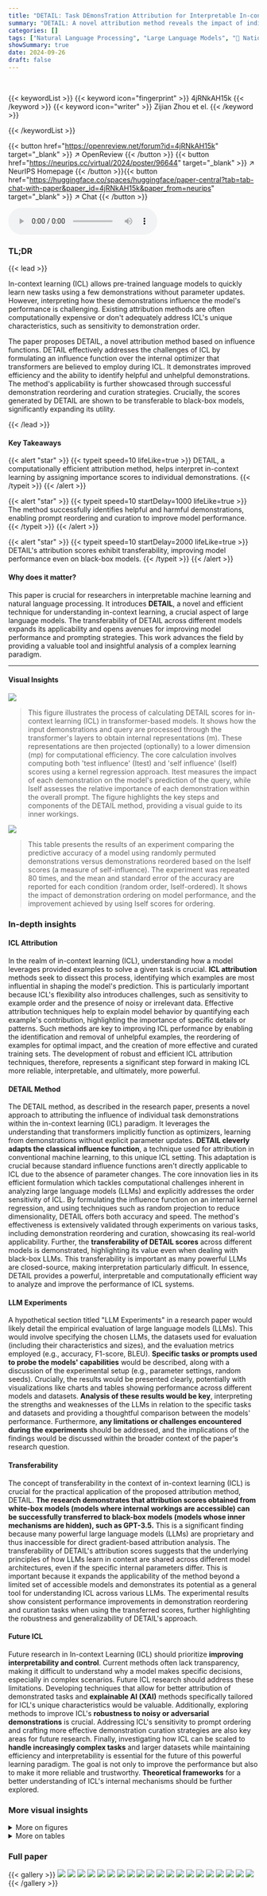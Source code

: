 ```yaml
---
title: "DETAIL: Task DEmonsTration Attribution for Interpretable In-context Learning"
summary: "DETAIL: A novel attribution method reveals the impact of individual demonstrations in in-context learning, boosting interpretability and improving transformer-based model performance."
categories: []
tags: ["Natural Language Processing", "Large Language Models", "🏢 National University of Singapore",]
showSummary: true
date: 2024-09-26
draft: false
---
```


<br>

{{< keywordList >}}
{{< keyword icon="fingerprint" >}} 4jRNkAH15k {{< /keyword >}}
{{< keyword icon="writer" >}} Zijian Zhou et el. {{< /keyword >}}
 
{{< /keywordList >}}

{{< button href="https://openreview.net/forum?id=4jRNkAH15k" target="_blank" >}}
↗ OpenReview
{{< /button >}}
{{< button href="https://neurips.cc/virtual/2024/poster/96644" target="_blank" >}}
↗ NeurIPS Homepage
{{< /button >}}{{< button href="https://huggingface.co/spaces/huggingface/paper-central?tab=tab-chat-with-paper&paper_id=4jRNkAH15k&paper_from=neurips" target="_blank" >}}
↗ Chat
{{< /button >}}



<audio controls>
    <source src="https://ai-paper-reviewer.com/4jRNkAH15k/podcast.wav" type="audio/wav">
    Your browser does not support the audio element.
</audio>


### TL;DR


{{< lead >}}

In-context learning (ICL) allows pre-trained language models to quickly learn new tasks using a few demonstrations without parameter updates.  However, interpreting how these demonstrations influence the model's performance is challenging. Existing attribution methods are often computationally expensive or don't adequately address ICL's unique characteristics, such as sensitivity to demonstration order. 

The paper proposes DETAIL, a novel attribution method based on influence functions. DETAIL effectively addresses the challenges of ICL by formulating an influence function over the internal optimizer that transformers are believed to employ during ICL. It demonstrates improved efficiency and the ability to identify helpful and unhelpful demonstrations. The method's applicability is further showcased through successful demonstration reordering and curation strategies.  Crucially, the scores generated by DETAIL are shown to be transferable to black-box models, significantly expanding its utility.

{{< /lead >}}


#### Key Takeaways

{{< alert "star" >}}
{{< typeit speed=10 lifeLike=true >}} DETAIL, a computationally efficient attribution method, helps interpret in-context learning by assigning importance scores to individual demonstrations. {{< /typeit >}}
{{< /alert >}}

{{< alert "star" >}}
{{< typeit speed=10 startDelay=1000 lifeLike=true >}} The method successfully identifies helpful and harmful demonstrations, enabling prompt reordering and curation to improve model performance. {{< /typeit >}}
{{< /alert >}}

{{< alert "star" >}}
{{< typeit speed=10 startDelay=2000 lifeLike=true >}} DETAIL's attribution scores exhibit transferability, improving model performance even on black-box models. {{< /typeit >}}
{{< /alert >}}

#### Why does it matter?
This paper is crucial for researchers in interpretable machine learning and natural language processing.  It introduces **DETAIL**, a novel and efficient technique for understanding in-context learning, a crucial aspect of large language models.  The transferability of DETAIL across different models expands its applicability and opens avenues for improving model performance and prompting strategies. This work advances the field by providing a valuable tool and insightful analysis of a complex learning paradigm.

------
#### Visual Insights



![](https://ai-paper-reviewer.com/4jRNkAH15k/figures_4_1.jpg)

> This figure illustrates the process of calculating DETAIL scores for in-context learning (ICL) in transformer-based models.  It shows how the input demonstrations and query are processed through the transformer's layers to obtain internal representations (m). These representations are then projected (optionally) to a lower dimension (mp) for computational efficiency.  The core calculation involves computing both 'test influence' (Itest) and 'self influence' (Iself) scores using a kernel regression approach.  Itest measures the impact of each demonstration on the model's prediction of the query, while Iself assesses the relative importance of each demonstration within the overall prompt.  The figure highlights the key steps and components of the DETAIL method, providing a visual guide to its inner workings.





![](https://ai-paper-reviewer.com/4jRNkAH15k/tables_7_1.jpg)

> This table presents the results of an experiment comparing the predictive accuracy of a model using randomly permuted demonstrations versus demonstrations reordered based on the Iself scores (a measure of self-influence).  The experiment was repeated 80 times, and the mean and standard error of the accuracy are reported for each condition (random order, Iself-ordered).  It shows the impact of demonstration ordering on model performance, and the improvement achieved by using Iself scores for ordering.





### In-depth insights


#### ICL Attribution
In the realm of in-context learning (ICL), understanding how a model leverages provided examples to solve a given task is crucial.  **ICL attribution** methods seek to dissect this process, identifying which examples are most influential in shaping the model's prediction.  This is particularly important because ICL's flexibility also introduces challenges, such as sensitivity to example order and the presence of noisy or irrelevant data. Effective attribution techniques help to explain model behavior by quantifying each example's contribution, highlighting the importance of specific details or patterns.  Such methods are key to improving ICL performance by enabling the identification and removal of unhelpful examples, the reordering of examples for optimal impact, and the creation of more effective and curated training sets.  The development of robust and efficient ICL attribution techniques, therefore, represents a significant step forward in making ICL more reliable, interpretable, and ultimately, more powerful.

#### DETAIL Method
The DETAIL method, as described in the research paper, presents a novel approach to attributing the influence of individual task demonstrations within the in-context learning (ICL) paradigm.  It leverages the understanding that transformers implicitly function as optimizers, learning from demonstrations without explicit parameter updates. **DETAIL cleverly adapts the classical influence function**, a technique used for attribution in conventional machine learning, to this unique ICL setting. This adaptation is crucial because standard influence functions aren't directly applicable to ICL due to the absence of parameter changes.  The core innovation lies in its efficient formulation which tackles computational challenges inherent in analyzing large language models (LLMs) and explicitly addresses the order sensitivity of ICL.  By formulating the influence function on an internal kernel regression, and using techniques such as random projection to reduce dimensionality, DETAIL offers both accuracy and speed.  The method's effectiveness is extensively validated through experiments on various tasks, including demonstration reordering and curation, showcasing its real-world applicability.  Further, the **transferability of DETAIL scores** across different models is demonstrated, highlighting its value even when dealing with black-box LLMs.  This transferability is important as many powerful LLMs are closed-source, making interpretation particularly difficult. In essence, DETAIL provides a powerful, interpretable and computationally efficient way to analyze and improve the performance of ICL systems. 

#### LLM Experiments
A hypothetical section titled "LLM Experiments" in a research paper would likely detail the empirical evaluation of large language models (LLMs).  This would involve specifying the chosen LLMs, the datasets used for evaluation (including their characteristics and sizes), and the evaluation metrics employed (e.g., accuracy, F1-score, BLEU).  **Specific tasks or prompts used to probe the models' capabilities** would be described, along with a discussion of the experimental setup (e.g., parameter settings, random seeds).  Crucially, the results would be presented clearly, potentially with visualizations like charts and tables showing performance across different models and datasets.  **Analysis of these results would be key**, interpreting the strengths and weaknesses of the LLMs in relation to the specific tasks and datasets and providing a thoughtful comparison between the models' performance.  Furthermore, **any limitations or challenges encountered during the experiments** should be addressed, and the implications of the findings would be discussed within the broader context of the paper's research question.

#### Transferability
The concept of transferability in the context of in-context learning (ICL) is crucial for the practical application of the proposed attribution method, DETAIL.  **The research demonstrates that attribution scores obtained from white-box models (models where internal workings are accessible) can be successfully transferred to black-box models (models whose inner mechanisms are hidden), such as GPT-3.5.** This is a significant finding because many powerful large language models (LLMs) are proprietary and thus inaccessible for direct gradient-based attribution analysis.  The transferability of DETAIL's attribution scores suggests that the underlying principles of how LLMs learn in context are shared across different model architectures, even if the specific internal parameters differ. This is important because it expands the applicability of the method beyond a limited set of accessible models and demonstrates its potential as a general tool for understanding ICL across various LLMs. The experimental results show consistent performance improvements in demonstration reordering and curation tasks when using the transferred scores, further highlighting the robustness and generalizability of DETAIL's approach.

#### Future ICL
Future research in In-context Learning (ICL) should prioritize **improving interpretability and control**.  Current methods often lack transparency, making it difficult to understand why a model makes specific decisions, especially in complex scenarios.  Future ICL research should address these limitations.  Developing techniques that allow for better attribution of demonstrated tasks and **explainable AI (XAI)** methods specifically tailored for ICL's unique characteristics would be valuable. Additionally, exploring methods to improve ICL's **robustness to noisy or adversarial demonstrations** is crucial. Addressing ICL's sensitivity to prompt ordering and crafting more effective demonstration curation strategies are also key areas for future research.  Finally, investigating how ICL can be scaled to **handle increasingly complex tasks** and larger datasets while maintaining efficiency and interpretability is essential for the future of this powerful learning paradigm.  The goal is not only to improve the performance but also to make it more reliable and trustworthy.  **Theoretical frameworks** for a better understanding of ICL's internal mechanisms should be further explored.


### More visual insights

<details>
<summary>More on figures
</summary>


![](https://ai-paper-reviewer.com/4jRNkAH15k/figures_5_1.jpg)

> The left part of the figure visualizes how the DETAIL score attributes the prediction of a custom transformer to individual demonstrations in an MNIST digit classification task.  The right part shows the average accuracy of the model when demonstrations with high or low DETAIL scores are removed.


![](https://ai-paper-reviewer.com/4jRNkAH15k/figures_5_2.jpg)

> This figure shows the results of experiments on the AG News dataset, demonstrating the effectiveness of DETAIL scores in identifying helpful and harmful demonstrations.  The left two plots show that corrupting (changing labels) demonstrations with low DETAIL scores (Itest) has less impact on accuracy than corrupting demonstrations with high scores. The right two plots show that removing demonstrations with low DETAIL scores leads to a smaller decrease in accuracy than removing high-scoring demonstrations. A control experiment with random removal is included.


![](https://ai-paper-reviewer.com/4jRNkAH15k/figures_6_1.jpg)

> This figure demonstrates the effectiveness of DETAIL in noisy demonstration detection. The first two subfigures show the fraction of noisy labels identified against the number of demonstrations checked using DETAIL and the Leave-One-Out (LOO) method for Subj dataset with Vicuna-7b and Llama-2-13b models. The third subfigure compares the wall time of DETAIL and LOO across multiple datasets. The final subfigure shows the trade-off between computational speed and AUC-ROC score of DETAIL by varying the dimension reduction using random projection on Subj dataset with Vicuna-7b model.


![](https://ai-paper-reviewer.com/4jRNkAH15k/figures_7_1.jpg)

> This figure displays the test accuracy results over 50 trials.  The x-axis represents the position of a single perturbed (corrupted label) demonstration within a sequence of demonstrations used for in-context learning. The y-axis shows the test accuracy.  Three datasets (Rotten Tomatoes, Subj, and SST-2) are shown, each with its own line and shaded error region.  The figure demonstrates how changing the position of a noisy demonstration impacts model accuracy.  The trend shows that placing a noisy demonstration towards the edges of the demonstration sequence often yields better accuracy than placing it near the middle.


![](https://ai-paper-reviewer.com/4jRNkAH15k/figures_7_2.jpg)

> This figure shows the results of experiments on the AG News dataset, demonstrating how model accuracy changes when labels are corrupted or demonstrations are removed based on their DETAIL scores. The four subplots illustrate the effects of corrupting high-score, low-score, and randomly selected demonstrations, and removing high-score, low-score, and randomly selected demonstrations.  The results show that corrupting or removing demonstrations with high DETAIL scores (Itest) leads to a larger drop in accuracy than those with low DETAIL scores. This supports the effectiveness of the DETAIL method in identifying influential and less influential demonstrations.


![](https://ai-paper-reviewer.com/4jRNkAH15k/figures_18_1.jpg)

> This figure visualizes the results of applying the DETAIL method to a custom transformer on the MNIST dataset.  The left side shows how removing demonstrations with high or low influence scores affects the model's prediction accuracy.  The right side shows the average accuracy across multiple experiments, demonstrating the impact of removing different demonstrations on the overall performance. The visualization helps to understand how DETAIL attributes the model's prediction to individual demonstrations.


![](https://ai-paper-reviewer.com/4jRNkAH15k/figures_18_2.jpg)

> This figure visualizes how DETAIL scores (Itest) attribute the model's prediction to individual demonstrations in an in-context learning task using a custom transformer on the MNIST dataset. The left panel shows a qualitative visualization of Itest, highlighting how removing demonstrations with high Itest (green) leads to incorrect predictions, while removing those with low Itest (red) maintains correct predictions. The right panel quantitatively shows the average accuracy of the model when demonstrations are removed, confirming that removing high-Itest demonstrations causes a more significant drop in accuracy.


![](https://ai-paper-reviewer.com/4jRNkAH15k/figures_19_1.jpg)

> This figure presents a comparison of DETAIL and Leave-One-Out (LOO) methods for noisy demonstration detection.  The first two subfigures show the fraction of noisy labels identified as a function of the number of demonstrations checked, comparing DETAIL and LOO on the Subj dataset using two different LLMs: Vicuna-7b and Llama-2-13b.  The third subfigure displays the wall-clock time of each method on various datasets. Finally, the fourth subfigure shows how the wall-clock time and Area Under the ROC Curve (AUCROC) for DETAIL vary with the dimensionality reduction achieved using random projection on the Subj dataset. In all cases, error bars are included.


![](https://ai-paper-reviewer.com/4jRNkAH15k/figures_20_1.jpg)

> The left part of the figure visualizes how DETAIL scores (Itest) attribute the model's prediction to each demonstration in a custom transformer trained on the MNIST dataset.  The right part shows that removing demonstrations with high Itest scores leads to a faster decrease in accuracy than removing those with low Itest scores, indicating that high-scoring demonstrations are more informative. 


![](https://ai-paper-reviewer.com/4jRNkAH15k/figures_20_2.jpg)

> This figure illustrates the process of computing the DETAIL score for transformer-based in-context learning (ICL).  It shows how the influence of each demonstration on the model's prediction is calculated. The process involves mapping demonstrations to internal representations (using a random projection optionally), creating a kernel regression with these representations, and then computing influence scores using the Hessian and gradient of the loss function.  The figure visually demonstrates the computation of both test influence (Itest) and self-influence (Iself) scores, highlighting the key steps involved in the DETAIL method.


![](https://ai-paper-reviewer.com/4jRNkAH15k/figures_21_1.jpg)

> The left part of the figure visualizes how the DETAIL score attributes the model's prediction to individual demonstrations in an in-context learning task on the MNIST dataset.  It shows examples of how removing demonstrations with high or low DETAIL scores (Itest) impacts the model's prediction accuracy. The right part shows the average accuracy over multiple trials when removing demonstrations with varying Itest scores, demonstrating that higher Itest scores correspond to more helpful demonstrations.


![](https://ai-paper-reviewer.com/4jRNkAH15k/figures_22_1.jpg)

> This figure illustrates the process of computing the DETAIL score for transformer-based in-context learning (ICL).  It shows how the influence function is applied to the internal kernel regression of the transformer model. The process begins with the input tokens and demonstrations, which are mapped to internal representations (m). These representations are used to compute the kernel regression weights (β), which in turn are used to calculate the influence of each demonstration on the model's prediction (Itest and Iself). The optional random projection step is included to reduce the dimensionality of the internal representations for computational efficiency. The figure clearly illustrates the flow of information and computations involved in obtaining the DETAIL scores.


![](https://ai-paper-reviewer.com/4jRNkAH15k/figures_23_1.jpg)

> This figure illustrates the process of calculating the DETAIL score for transformer-based in-context learning (ICL).  It depicts the key steps involved in the computation, highlighting the role of the internal kernel regression, the influence function, and the optional random projection for dimensionality reduction. The figure visually represents the flow of information from input demonstrations to the final DETAIL score, which is used to attribute the model's prediction to individual demonstrations.


![](https://ai-paper-reviewer.com/4jRNkAH15k/figures_23_2.jpg)

> This figure illustrates the process of computing the DETAIL score for transformer-based in-context learning (ICL). It shows how the influence function is applied to an internal kernel regression to attribute the model's prediction to each demonstration. The figure highlights the key steps involved in computing the influence function, including the mapping of ICL demonstrations to an internal representation and the computation of the Hessian and gradient. It also shows how random projection can be used to speed up the computation. The figure uses a consistent notation to represent the embedding before and after random projection, indicating that the projection is optional.


![](https://ai-paper-reviewer.com/4jRNkAH15k/figures_24_1.jpg)

> This figure visualizes the DETAIL scores' ability to attribute a model's prediction to individual demonstrations in an in-context learning setting using a custom transformer on the MNIST dataset.  The left panel shows a qualitative visualization of how removing demonstrations with high or low influence scores impacts the model's prediction accuracy. The right panel provides a quantitative evaluation of this effect across multiple datasets.


![](https://ai-paper-reviewer.com/4jRNkAH15k/figures_24_2.jpg)

> The figure visualizes how the DETAIL scores attribute model prediction to each demonstration on a custom transformer using the MNIST dataset.  The left panel shows a qualitative visualization of the Itest attribution by highlighting demonstrations with high Itest (green) and low Itest (red). It demonstrates how removing helpful demonstrations (high Itest) leads to wrong predictions and removing unhelpful ones (low Itest) still allows for correct prediction. The right panel shows the average accuracy of the model on 1013 datasets after removing various numbers of demonstrations with high Itest, low Itest, or randomly.


</details>




<details>
<summary>More on tables
</summary>


![](https://ai-paper-reviewer.com/4jRNkAH15k/tables_8_1.jpg)
> This table presents the test accuracy and wall-clock time for various demonstration curation methods.  It compares the DETAIL method against several other attribution techniques (IG, LIME, [48], [53], Datamodel, BERT-Score, and random removal).  The results are shown for four datasets (Subj, SST-2, Rotten Tomatoes, and AG News) and indicate the improvement in accuracy after removing the least helpful demonstrations based on each method. Wall time provides the computational cost for each method.

![](https://ai-paper-reviewer.com/4jRNkAH15k/tables_8_2.jpg)
> This table presents the results of a demonstration curation experiment.  The experiment compared the test accuracy achieved by using DETAIL to select demonstrations with the lowest scores against a baseline approach using randomly selected demonstrations. The wall time (time taken for computation) is also provided for each method on four different datasets: Subj, SST-2, Rotten Tomatoes, and AG News. The mean and standard deviation are provided for 20 repeated trials to evaluate the reliability and consistency of the results.  The results aim to show that DETAIL is both effective in improving accuracy and computationally efficient.

![](https://ai-paper-reviewer.com/4jRNkAH15k/tables_19_1.jpg)
> This table presents the results of experiments on demonstration perturbation, comparing the performance of three different large language models (LLMs): Llama-2-7b, Llama-2-13b, and Falcon-7b.  The experiment involves removing or corrupting 10 out of 20 demonstrations within an in-context learning (ICL) dataset.  The table shows the average accuracy and standard error for each model under different conditions (removing high-influence, low-influence, or random demonstrations; corrupting high-influence, low-influence, or random demonstrations).  The data illustrates how sensitive the models are to the quality and order of demonstrations.

![](https://ai-paper-reviewer.com/4jRNkAH15k/tables_20_1.jpg)
> This table presents the results of an experiment comparing the predictive accuracy of a model using randomly ordered demonstrations versus demonstrations ordered based on the Iself scores from the DETAIL method.  The experiment was repeated 80 times, and the mean and standard error are reported for each condition (random ordering and Iself-based ordering).  The results are shown separately for three different datasets: Subj, SST-2, and Rotten Tomatoes, and for two conditions: without any corrupted demonstrations and with 3 corrupted demonstrations.

![](https://ai-paper-reviewer.com/4jRNkAH15k/tables_21_1.jpg)
> This table presents the test accuracy and wall time for different demonstration curation methods on four datasets: Subj, SST-2, Rotten Tomatoes, and AG News.  The results are compared across multiple methods, including the proposed DETAIL method and several baselines (IG, LIME, Attention, etc.). Each method's performance is evaluated by removing 10 demonstrations from the dataset and measuring the resulting test accuracy. Wall times indicate the computational efficiency of each method.

![](https://ai-paper-reviewer.com/4jRNkAH15k/tables_22_1.jpg)
> This table presents the test accuracy and wall time for the demonstration curation task using different methods for combining BERT embeddings and transformer hidden states.  The methods compared include using only BERT embeddings, a weighted average of BERT embeddings and transformer hidden states, and a concatenation of both. The results show the accuracy achieved after curating 10 demonstrations on four different datasets (Subj, SST-2, Rotten Tomatoes, AG News).

</details>




### Full paper

{{< gallery >}}
<img src="https://ai-paper-reviewer.com/4jRNkAH15k/1.png" class="grid-w50 md:grid-w33 xl:grid-w25" />
<img src="https://ai-paper-reviewer.com/4jRNkAH15k/2.png" class="grid-w50 md:grid-w33 xl:grid-w25" />
<img src="https://ai-paper-reviewer.com/4jRNkAH15k/3.png" class="grid-w50 md:grid-w33 xl:grid-w25" />
<img src="https://ai-paper-reviewer.com/4jRNkAH15k/4.png" class="grid-w50 md:grid-w33 xl:grid-w25" />
<img src="https://ai-paper-reviewer.com/4jRNkAH15k/5.png" class="grid-w50 md:grid-w33 xl:grid-w25" />
<img src="https://ai-paper-reviewer.com/4jRNkAH15k/6.png" class="grid-w50 md:grid-w33 xl:grid-w25" />
<img src="https://ai-paper-reviewer.com/4jRNkAH15k/7.png" class="grid-w50 md:grid-w33 xl:grid-w25" />
<img src="https://ai-paper-reviewer.com/4jRNkAH15k/8.png" class="grid-w50 md:grid-w33 xl:grid-w25" />
<img src="https://ai-paper-reviewer.com/4jRNkAH15k/9.png" class="grid-w50 md:grid-w33 xl:grid-w25" />
<img src="https://ai-paper-reviewer.com/4jRNkAH15k/10.png" class="grid-w50 md:grid-w33 xl:grid-w25" />
<img src="https://ai-paper-reviewer.com/4jRNkAH15k/11.png" class="grid-w50 md:grid-w33 xl:grid-w25" />
<img src="https://ai-paper-reviewer.com/4jRNkAH15k/12.png" class="grid-w50 md:grid-w33 xl:grid-w25" />
<img src="https://ai-paper-reviewer.com/4jRNkAH15k/13.png" class="grid-w50 md:grid-w33 xl:grid-w25" />
<img src="https://ai-paper-reviewer.com/4jRNkAH15k/14.png" class="grid-w50 md:grid-w33 xl:grid-w25" />
<img src="https://ai-paper-reviewer.com/4jRNkAH15k/15.png" class="grid-w50 md:grid-w33 xl:grid-w25" />
<img src="https://ai-paper-reviewer.com/4jRNkAH15k/16.png" class="grid-w50 md:grid-w33 xl:grid-w25" />
<img src="https://ai-paper-reviewer.com/4jRNkAH15k/17.png" class="grid-w50 md:grid-w33 xl:grid-w25" />
<img src="https://ai-paper-reviewer.com/4jRNkAH15k/18.png" class="grid-w50 md:grid-w33 xl:grid-w25" />
<img src="https://ai-paper-reviewer.com/4jRNkAH15k/19.png" class="grid-w50 md:grid-w33 xl:grid-w25" />
<img src="https://ai-paper-reviewer.com/4jRNkAH15k/20.png" class="grid-w50 md:grid-w33 xl:grid-w25" />
{{< /gallery >}}